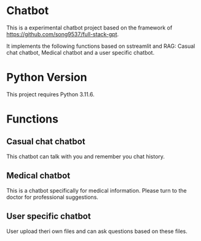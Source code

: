 # Chatbot
This is a experimental chatbot project based on the framework of https://github.com/song9537/full-stack-gpt.

It implements the following functions based on sstreamlit and RAG: Casual chat chatbot, Medical chatbot and a user specific chatbot. 

# Python Version
This project requires Python 3.11.6. 

# Functions
## Casual chat chatbot
This chatbot can talk with you and remember you chat history.
## Medical chatbot
This is a chatbot specifically for medical information. Please turn to the doctor for professional suggestions.
## User specific chatbot
User upload theri own files and can ask questions based on these files.
